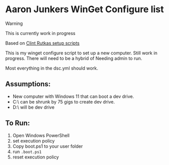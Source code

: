 # Aaron Junkers WinGet Configure list

> [!WARNING]
> This is currently work in progress

Based on [Clint Rutkas setup scripts](https://github.com/crutkas/setup)

This is my winget configure script to set up a new computer.  Still work in progress.  There will need to be a hybrid of Needing admin to run.

Most everything in the dsc.yml should work.

## Assumptions:

- New computer with Windows 11 that can boot a dev drive.
- C:\ can be shrunk by 75 gigs to create dev drive. 
- D:\ will be dev drive

## To Run:

1. Open Windows PowerShell
2. set execution policy
3. Copy boot.ps1 to your user folder
4. run `.boot.ps1`
5. reset execution policy
